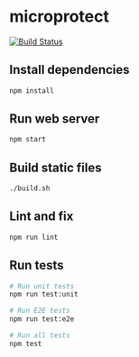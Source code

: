 # microprotect

[![Build Status](https://github.com/microprotect/microprotect.com/workflows/CI/badge.svg?branch=master)](https://github.com/microprotect/microprotect.com/actions)

## Install dependencies

```bash
npm install
```

## Run web server

```bash
npm start
```

## Build static files

```bash
./build.sh
```

## Lint and fix

```bash
npm run lint
```

## Run tests

```bash
# Run unit tests
npm run test:unit

# Run E2E tests
npm run test:e2e

# Run all tests
npm test
```

